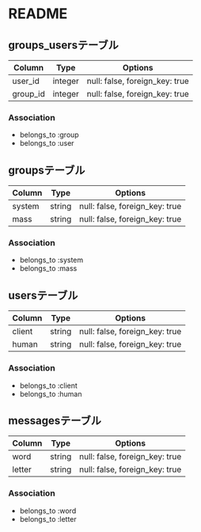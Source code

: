 # README


## groups_usersテーブル

|Column|Type|Options|
|------|----|-------|
|user_id|integer|null: false, foreign_key: true|
|group_id|integer|null: false, foreign_key: true|

### Association
- belongs_to :group
- belongs_to :user


## groupsテーブル
|Column|Type|Options|
|------|----|-------|
|system|string|null: false, foreign_key: true|
|mass|string|null: false, foreign_key: true|


### Association
- belongs_to :system
- belongs_to :mass

## usersテーブル
|Column|Type|Options|
|------|----|-------|
|client|string|null: false, foreign_key: true|
|human|string|null: false, foreign_key: true|


### Association
- belongs_to :client
- belongs_to :human


## messagesテーブル
|Column|Type|Options|
|------|----|-------|
|word|string|null: false, foreign_key: true|
|letter|string|null: false, foreign_key: true|

### Association
- belongs_to :word
- belongs_to :letter